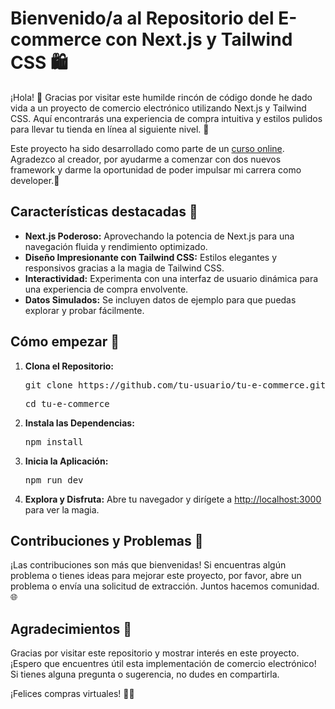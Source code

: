 <h1>Bienvenido/a al Repositorio del E-commerce con Next.js y Tailwind CSS 🛍️</h1>

<p>¡Hola! 👋 Gracias por visitar este humilde rincón de código donde he dado vida a un proyecto de comercio electrónico utilizando Next.js y Tailwind CSS. Aquí encontrarás una experiencia de compra intuitiva y estilos pulidos para llevar tu tienda en línea al siguiente nivel. 🚀</p>

<p>Este proyecto ha sido desarrollado como parte de un <a href="https://www.youtube.com/playlist?list=PLCKuOXG0bPi3y7tz8Hq6itoi1vhPf6eVG" target="_blank" rel="noopener noreferrer">curso online</a>. Agradezco al creador, por ayudarme a comenzar con dos nuevos framework y darme la oportunidad de poder impulsar mi carrera como developer.🚀</p>

<h2>Características destacadas 🌟</h2>

<ul>
<li>
            <strong>Next.js Poderoso:</strong> Aprovechando la potencia de Next.js para una navegación fluida y rendimiento optimizado.
        </li>
        <li>
            <strong>Diseño Impresionante con Tailwind CSS:</strong> Estilos elegantes y responsivos gracias a la magia de Tailwind CSS.
        </li>
        <li>
            <strong>Interactividad:</strong> Experimenta con una interfaz de usuario dinámica para una experiencia de compra envolvente.
        </li>
        <li>
            <strong>Datos Simulados:</strong> Se incluyen datos de ejemplo para que puedas explorar y probar fácilmente.
        </li>
    </ul>

<h2>Cómo empezar 🚀</h2>

<ol>
        <li>
            <strong>Clona el Repositorio:</strong>
            <pre>git clone https://github.com/tu-usuario/tu-e-commerce.git</pre>
            <pre>cd tu-e-commerce</pre>
        </li>
        <li>
            <strong>Instala las Dependencias:</strong>
            <pre>npm install</pre>
        </li>
        <li>
            <strong>Inicia la Aplicación:</strong>
            <pre>npm run dev</pre>
        </li>
        <li>
            <strong>Explora y Disfruta:</strong> Abre tu navegador y dirígete a <a href="http://localhost:3000">http://localhost:3000</a> para ver la magia.
        </li>
    </ol>

<h2>Contribuciones y Problemas 🤝</h2>

<p>¡Las contribuciones son más que bienvenidas! Si encuentras algún problema o tienes ideas para mejorar este proyecto, por favor, abre un problema o envía una solicitud de extracción. Juntos hacemos comunidad. 🌐</p>

<h2>Agradecimientos 💙</h2>

<p>Gracias por visitar este repositorio y mostrar interés en este proyecto. ¡Espero que encuentres útil esta implementación de comercio electrónico! Si tienes alguna pregunta o sugerencia, no dudes en compartirla.</p>

<p>¡Felices compras virtuales! 🛒✨</p>
